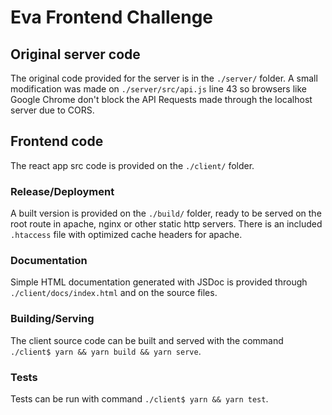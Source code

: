 # Eva Frontend Challenge

## Original server code

The original code provided for the server is in the `./server/` folder. A small modification was made on `./server/src/api.js` line 43 so browsers like Google Chrome don't block the API Requests made through the localhost server due to CORS.

## Frontend code

The react app src code is provided on the `./client/` folder.

### Release/Deployment

A built version is provided on the `./build/` folder, ready to be served on the root route in apache, nginx or other static http servers. There is an included `.htaccess` file with optimized cache headers for apache.

### Documentation

Simple HTML documentation generated with JSDoc is provided through `./client/docs/index.html` and on the source files.

### Building/Serving

The client source code can be built and served with the command `./client$ yarn && yarn build && yarn serve`.

### Tests

Tests can be run with command `./client$ yarn && yarn test`.
